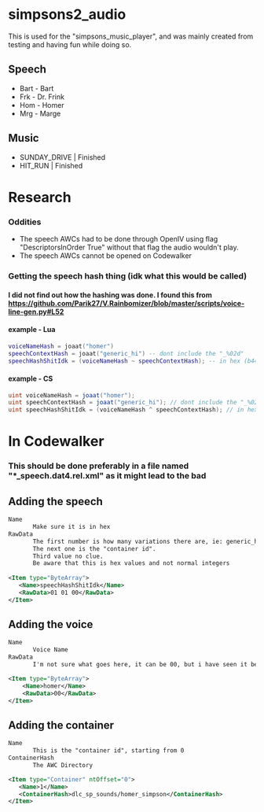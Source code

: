 # simpsons2_audio
This is used for the "simpsons_music_player", and was mainly created from testing and having fun while doing so.

## Speech
- Bart - Bart
- Frk - Dr. Frink
- Hom - Homer
- Mrg - Marge

## Music
- SUNDAY_DRIVE | Finished
- HIT_RUN | Finished

# Research

  ### Oddities
  - The speech AWCs had to be done through OpenIV using flag "DescriptorsInOrder True" without that flag the audio wouldn't play.
  - The speech AWCs cannot be opened on Codewalker

  ### Getting the speech hash thing (idk what this would be called)
  #### I did not find out how the hashing was done. I found this from https://github.com/Parik27/V.Rainbomizer/blob/master/scripts/voice-line-gen.py#L52
  #### example - Lua
  ```lua
  voiceNameHash = joaat("homer")
  speechContextHash = joaat("generic_hi") -- dont include the "_%02d"
  speechHashShitIdk = (voiceNameHash ~ speechContextHash); -- in hex (b445c9b3)
  ```
  #### example - CS
  ```cs
  uint voiceNameHash = joaat("homer");
  uint speechContextHash = joaat("generic_hi"); // dont include the "_%02d"
  uint speechHashShitIdk = (voiceNameHash ^ speechContextHash); // in hex (b445c9b3)
  ```

# In Codewalker
   ### This should be done preferably in a file named "*_speech.dat4.rel.xml" as it might lead to the bad
   ## Adding the speech
   ```xml 
   Name
          Make sure it is in hex
   RawData
          The first number is how many variations there are, ie: generic_hi_01, generic_hi_02 etc.
          The next one is the "container id". 
          Third value no clue. 
          Be aware that this is hex values and not normal integers
     
   <Item type="ByteArray">
      <Name>speechHashShitIdk</Name> 
      <RawData>01 01 00</RawData>
   </Item>
   ```
   ## Adding the voice
   ```xml
   Name
          Voice Name
   RawData
          I'm not sure what goes here, it can be 00, but i have seen it be different values for voices.
   
   <Item type="ByteArray">
       <Name>homer</Name>
       <RawData>00</RawData>
   </Item>
   ```
   ## Adding the container
   ```xml
   Name
          This is the "container id", starting from 0
   ContainerHash
          The AWC Directory   

   <Item type="Container" ntOffset="0">
      <Name>1</Name> 
      <ContainerHash>dlc_sp_sounds/homer_simpson</ContainerHash>
   </Item>
   ```
